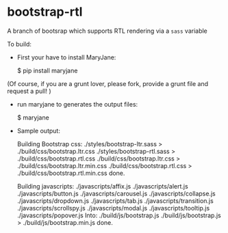 bootstrap-rtl
=============

A branch of bootsrap which supports RTL rendering via a `sass` variable


To build:

  * First your have to install MaryJane:
  

    $ pip install maryjane
    
    
  (Of course, if you are a grunt lover, please fork, provide a grunt file and request a pull! )

  * run maryjane to generates the output files:
  

      $ maryjane

  * Sample output:
  

      Building Bootstrap css:
       ./styles/bootstrap-ltr.sass > ./build/css/bootstrap.ltr.css
       ./styles/bootstrap-rtl.sass > ./build/css/bootstrap.rtl.css
       ./build/css/bootstrap.ltr.css > ./build/css/bootstrap.ltr.min.css
       ./build/css/bootstrap.rtl.css > ./build/css/bootstrap.rtl.min.css
      done.


      Building javascripts:
       ./javascripts/affix.js
        ./javascripts/alert.js
        ./javascripts/button.js
        ./javascripts/carousel.js
        ./javascripts/collapse.js
        ./javascripts/dropdown.js
        ./javascripts/tab.js
        ./javascripts/transition.js
        ./javascripts/scrollspy.js
        ./javascripts/modal.js
        ./javascripts/tooltip.js
        ./javascripts/popover.js
       Into: ./build/js/bootstrap.js
       ./build/js/bootstrap.js > ./build/js/bootstrap.min.js
      done.
